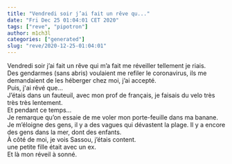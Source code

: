 ```yaml
---
title: "Vendredi soir j’ai fait un rêve qu..."
date: "Fri Dec 25 01:04:01 CET 2020"
tags: ["reve", "pipotron"]
author: m1ch3l
categories: ["generated"]
slug: "reve/2020-12-25-01:04:01"
---
```


Vendredi soir j’ai fait un rêve qui m’a fait me réveiller tellement je riais.<br>
Des gendarmes (sans abris) voulaient me refiler le coronavirus, ils me demandaient de les héberger chez moi, j’ai accepté.<br>
Puis, j'ai rêvé que...<br>
J’étais dans un fauteuil, avec mon prof de français, je faisais du velo très très très lentement.<br>
Et pendant ce temps...<br>
Je remarque qu’on essaie de me voler mon porte-feuille dans ma banane. Je m’éloigne des gens, il y a des vagues qui dévastent la plage. Il y a encore des gens dans la mer, dont des enfants.<br>
À côté de moi, je vois Sassou, j’étais content.<br>
une petite fille était avec un ex.<br>
Et là mon réveil à sonné.<br>
